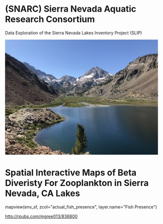 # (SNARC) Sierra Nevada Aquatic Research Consortium
Data Exploration of the Sierra Nevada Lakes Inventory Project (SLIP) 

![](Images/pic1.png)


# Spatial Interactive Maps of Beta Diveristy For Zooplankton in Sierra Nevada, CA Lakes

mapview(env_sf, zcol="actual_fish_presence", layer.name="Fish Presence")

http://rpubs.com/mgree013/836800
